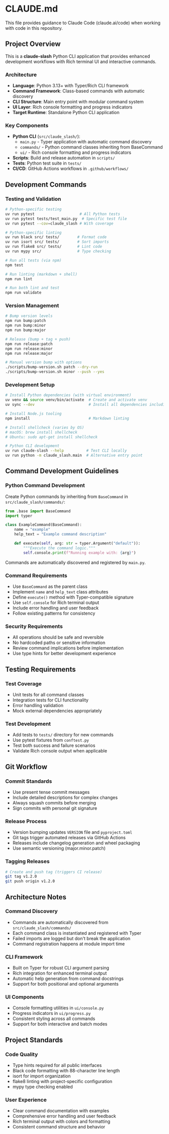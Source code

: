 # CLAUDE.md

This file provides guidance to Claude Code (claude.ai/code) when working with code in this repository.

## Project Overview

This is a **claude-slash** Python CLI application that provides enhanced development workflows with Rich terminal UI and interactive commands.

### Architecture

- **Language**: Python 3.13+ with Typer/Rich CLI framework
- **Command Framework**: Class-based commands with automatic discovery
- **CLI Structure**: Main entry point with modular command system
- **UI Layer**: Rich console formatting and progress indicators
- **Target Runtime**: Standalone Python CLI application

### Key Components

- **Python CLI** (`src/claude_slash/`):
  - `main.py` - Typer application with automatic command discovery
  - `commands/` - Python command classes inheriting from BaseCommand
  - `ui/` - Rich console formatting and progress indicators
- **Scripts**: Build and release automation in `scripts/`
- **Tests**: Python test suite in `tests/`
- **CI/CD**: GitHub Actions workflows in `.github/workflows/`

## Development Commands

### Testing and Validation
```bash
# Python-specific testing
uv run pytest                    # All Python tests
uv run pytest tests/test_main.py  # Specific test file
uv run pytest --cov=claude_slash # With coverage

# Python-specific linting
uv run black src/ tests/        # Format code
uv run isort src/ tests/        # Sort imports
uv run flake8 src/ tests/       # Lint code
uv run mypy src/                # Type checking

# Run all tests (via npm)
npm test

# Run linting (markdown + shell)
npm run lint

# Run both lint and test
npm run validate
```

### Version Management
```bash
# Bump version levels
npm run bump:patch
npm run bump:minor
npm run bump:major

# Release (bump + tag + push)
npm run release:patch
npm run release:minor
npm run release:major

# Manual version bump with options
./scripts/bump-version.sh patch --dry-run
./scripts/bump-version.sh minor --push --yes
```

### Development Setup
```bash
# Install Python dependencies (with virtual environment)
uv venv && source venv/bin/activate  # Create and activate venv
uv sync --dev                        # Install all dependencies including dev tools

# Install Node.js tooling
npm install                          # Markdown linting

# Install shellcheck (varies by OS)
# macOS: brew install shellcheck
# Ubuntu: sudo apt-get install shellcheck

# Python CLI development
uv run claude-slash --help          # Test CLI locally
uv run python -m claude_slash.main  # Alternative entry point
```

## Command Development Guidelines

### Python Command Development
Create Python commands by inheriting from `BaseCommand` in `src/claude_slash/commands/`:

```python
from .base import BaseCommand
import typer

class ExampleCommand(BaseCommand):
    name = "example"
    help_text = "Example command description"

    def execute(self, arg: str = typer.Argument("default")):
        """Execute the command logic."""
        self.console.print(f"Running example with: {arg}")
```

Commands are automatically discovered and registered by `main.py`.

### Command Requirements
- Use `BaseCommand` as the parent class
- Implement `name` and `help_text` class attributes
- Define `execute()` method with Typer-compatible signature
- Use `self.console` for Rich terminal output
- Include error handling and user feedback
- Follow existing patterns for consistency

### Security Requirements
- All operations should be safe and reversible
- No hardcoded paths or sensitive information
- Review command implications before implementation
- Use type hints for better development experience

## Testing Requirements

### Test Coverage
- Unit tests for all command classes
- Integration tests for CLI functionality
- Error handling validation
- Mock external dependencies appropriately

### Test Development
- Add tests to `tests/` directory for new commands
- Use pytest fixtures from `conftest.py`
- Test both success and failure scenarios
- Validate Rich console output when applicable

## Git Workflow

### Commit Standards
- Use present tense commit messages
- Include detailed descriptions for complex changes
- Always squash commits before merging
- Sign commits with personal git signature

### Release Process
- Version bumping updates `VERSION` file and `pyproject.toml`
- Git tags trigger automated releases via GitHub Actions
- Releases include changelog generation and wheel packaging
- Use semantic versioning (major.minor.patch)

### Tagging Releases
```bash
# Create and push tag (triggers CI release)
git tag v1.2.0
git push origin v1.2.0
```

## Architecture Notes

### Command Discovery
- Commands are automatically discovered from `src/claude_slash/commands/`
- Each command class is instantiated and registered with Typer
- Failed imports are logged but don't break the application
- Command registration happens at module import time

### CLI Framework
- Built on Typer for robust CLI argument parsing
- Rich integration for enhanced terminal output
- Automatic help generation from command docstrings
- Support for both positional and optional arguments

### UI Components
- Console formatting utilities in `ui/console.py`
- Progress indicators in `ui/progress.py`
- Consistent styling across all commands
- Support for both interactive and batch modes

## Project Standards

### Code Quality
- Type hints required for all public interfaces
- Black code formatting with 88-character line length
- isort for import organization
- flake8 linting with project-specific configuration
- mypy type checking enabled

### User Experience
- Clear command documentation with examples
- Comprehensive error handling and user feedback
- Rich terminal output with colors and formatting
- Consistent command structure and behavior
